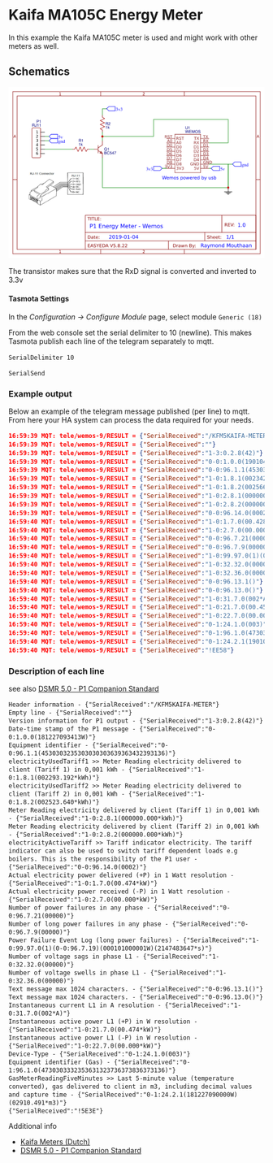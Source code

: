 # Kaifa MA105C Energy Meter
In this example the Kaifa MA105C meter is used and might work with other meters as well.

## Schematics
<img src="https://github.com/arendst/arendst.github.io/blob/master/media/wemos/wemos_kaifa_energy_meter_scematic.png?raw=true" >

The transistor makes sure that the RxD signal is converted and inverted to 3.3v 

#### Tasmota Settings
In the _Configuration -> Configure Module_ page, select module `Generic (18)`

From the web console set the serial delimiter to 10 (newline). This makes Tasmota publish each line of the telegram separately to mqtt. 

`SerialDelimiter 10`

`SerialSend`

### Example output
Below an example of the telegram message published (per line) to mqtt. From here your HA system can process the data required for your needs.

```json
16:59:39 MQT: tele/wemos-9/RESULT = {"SerialReceived":"/KFM5KAIFA-METER"}
16:59:39 MQT: tele/wemos-9/RESULT = {"SerialReceived":""}
16:59:39 MQT: tele/wemos-9/RESULT = {"SerialReceived":"1-3:0.2.8(42)"}
16:59:39 MQT: tele/wemos-9/RESULT = {"SerialReceived":"0-0:1.0.0(190104170020W)"}
16:59:39 MQT: tele/wemos-9/RESULT = {"SerialReceived":"0-0:96.1.1(4530303235303030303639363432393136)"}
16:59:39 MQT: tele/wemos-9/RESULT = {"SerialReceived":"1-0:1.8.1(002342.060*kWh)"}
16:59:39 MQT: tele/wemos-9/RESULT = {"SerialReceived":"1-0:1.8.2(002566.728*kWh)"}
16:59:39 MQT: tele/wemos-9/RESULT = {"SerialReceived":"1-0:2.8.1(000000.000*kWh)"}
16:59:39 MQT: tele/wemos-9/RESULT = {"SerialReceived":"1-0:2.8.2(000000.000*kWh)"}
16:59:39 MQT: tele/wemos-9/RESULT = {"SerialReceived":"0-0:96.14.0(0002)"}
16:59:40 MQT: tele/wemos-9/RESULT = {"SerialReceived":"1-0:1.7.0(00.428*kW)"}
16:59:40 MQT: tele/wemos-9/RESULT = {"SerialReceived":"1-0:2.7.0(00.000*kW)"}
16:59:40 MQT: tele/wemos-9/RESULT = {"SerialReceived":"0-0:96.7.21(00000)"}
16:59:40 MQT: tele/wemos-9/RESULT = {"SerialReceived":"0-0:96.7.9(00000)"}
16:59:40 MQT: tele/wemos-9/RESULT = {"SerialReceived":"1-0:99.97.0(1)(0-0:96.7.19)(000101000001W)(2147483647*s)"}
16:59:40 MQT: tele/wemos-9/RESULT = {"SerialReceived":"1-0:32.32.0(00000)"}
16:59:40 MQT: tele/wemos-9/RESULT = {"SerialReceived":"1-0:32.36.0(00000)"}
16:59:40 MQT: tele/wemos-9/RESULT = {"SerialReceived":"0-0:96.13.1()"}
16:59:40 MQT: tele/wemos-9/RESULT = {"SerialReceived":"0-0:96.13.0()"}
16:59:40 MQT: tele/wemos-9/RESULT = {"SerialReceived":"1-0:31.7.0(002*A)"}
16:59:40 MQT: tele/wemos-9/RESULT = {"SerialReceived":"1-0:21.7.0(00.453*kW)"}
16:59:40 MQT: tele/wemos-9/RESULT = {"SerialReceived":"1-0:22.7.0(00.000*kW)"}
16:59:40 MQT: tele/wemos-9/RESULT = {"SerialReceived":"0-1:24.1.0(003)"}
16:59:40 MQT: tele/wemos-9/RESULT = {"SerialReceived":"0-1:96.1.0(4730303332353631323736373836373136)"}
16:59:40 MQT: tele/wemos-9/RESULT = {"SerialReceived":"0-1:24.2.1(190104160000W)(02949.209*m3)"}
16:59:40 MQT: tele/wemos-9/RESULT = {"SerialReceived":"!EE58"}
```

### Description of each line 
see also [DSMR 5.0 - P1 Companion Standard](https://www.netbeheernederland.nl/_upload/Files/Slimme_meter_15_a727fce1f1.pdf)

``` 
Header information - {"SerialReceived":"/KFM5KAIFA-METER"}
Empty line - {"SerialReceived":""}
Version information for P1 output - {"SerialReceived":"1-3:0.2.8(42)"}
Date-time stamp of the P1 message - {"SerialReceived":"0-0:1.0.0(181227093413W)"}
Equipment identifier - {"SerialReceived":"0-0:96.1.1(4530303235303030303639363432393136)"}
electricityUsedTariff1 >> Meter Reading electricity delivered to client (Tariff 1) in 0,001 kWh - {"SerialReceived":"1-0:1.8.1(002293.192*kWh)"}
electricityUsedTariff2 >> Meter Reading electricity delivered to client (Tariff 2) in 0,001 kWh - {"SerialReceived":"1-0:1.8.2(002523.640*kWh)"}
Meter Reading electricity delivered by client (Tariff 1) in 0,001 kWh - {"SerialReceived":"1-0:2.8.1(000000.000*kWh)"}
Meter Reading electricity delivered by client (Tariff 2) in 0,001 kWh - {"SerialReceived":"1-0:2.8.2(000000.000*kWh)"}
electricityActiveTariff >> Tariff indicator electricity. The tariff indicator can also be used to switch tariff dependent loads e.g boilers. This is the responsibility of the P1 user - {"SerialReceived":"0-0:96.14.0(0002)"}
Actual electricity power delivered (+P) in 1 Watt resolution - {"SerialReceived":"1-0:1.7.0(00.474*kW)"}
Actual electricity power received (-P) in 1 Watt resolution - {"SerialReceived":"1-0:2.7.0(00.000*kW)"}
Number of power failures in any phase - {"SerialReceived":"0-0:96.7.21(00000)"}
Number of long power failures in any phase - {"SerialReceived":"0-0:96.7.9(00000)"}
Power Failure Event Log (long power failures) - {"SerialReceived":"1-0:99.97.0(1)(0-0:96.7.19)(000101000001W)(2147483647*s)"}
Number of voltage sags in phase L1 - {"SerialReceived":"1-0:32.32.0(00000)"}
Number of voltage swells in phase L1 - {"SerialReceived":"1-0:32.36.0(00000)"}
Text message max 1024 characters. - {"SerialReceived":"0-0:96.13.1()"}
Text message max 1024 characters. - {"SerialReceived":"0-0:96.13.0()"}
Instantaneous current L1 in A resolution - {"SerialReceived":"1-0:31.7.0(002*A)"}
Instantaneous active power L1 (+P) in W resolution - {"SerialReceived":"1-0:21.7.0(00.474*kW)"}
Instantaneous active power L1 (-P) in W resolution - {"SerialReceived":"1-0:22.7.0(00.000*kW)"}
Device-Type - {"SerialReceived":"0-1:24.1.0(003)"}
Equipment identifier (Gas) - {"SerialReceived":"0-1:96.1.0(4730303332353631323736373836373136)"}
GasMeterReadingFiveMinutes >> Last 5-minute value (temperature converted), gas delivered to client in m3, including decimal values and capture time - {"SerialReceived":"0-1:24.2.1(181227090000W)(02910.491*m3)"}
{"SerialReceived":"!5E3E"}
```

Additional info
* [Kaifa Meters (Dutch)](https://www.liander.nl/sites/default/files/Meters-Handleidingen-elektriciteit-Kaifa-uitgebreid.pdf)
* [DSMR 5.0 - P1 Companion Standard](https://www.netbeheernederland.nl/_upload/Files/Slimme_meter_15_a727fce1f1.pdf)
